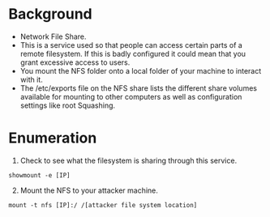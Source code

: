 # Background
- Network File Share. 
- This is a service used so that people can access certain parts of a remote filesystem. If this is badly configured it could mean that you grant excessive access to users. 
- You mount the NFS folder onto a local folder of your machine to interact with it. 
- The /etc/exports file on the NFS share lists the different share volumes available for mounting to other computers as well as configuration settings like root Squashing.

# Enumeration
1. Check to see what the filesystem is sharing through this service.
```
showmount -e [IP]
```
2. Mount the NFS to your attacker machine.
```
mount -t nfs [IP]:/ /[attacker file system location]
```
